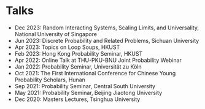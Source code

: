 # Talks

- Dec 2023: Random Interacting Systems, Scaling Limits, and Universality, National University of Singapore
- Jun 2023: Discrete Probability and Related Problems, Sichuan University
- Apr 2023: Topics on Loop Soups, HKUST
- Feb 2023: Hong Kong Probability Seminar, HKUST
- Apr 2022: Online Talk at THU-PKU-BNU Joint Probability Webinar
- Jan 2022: Probability Seminar, Universität zu Köln
- Oct 2021: The First International Conference for Chinese Young Probability Scholars, Hunan
- Sep 2021: Probability Seminar, Central South University
- May 2021: Probability Seminar, Beijing Jiaotong University
- Dec 2020: Masters Lectures, Tsinghua University	
